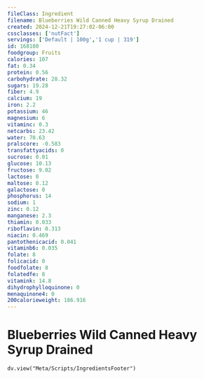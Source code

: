 ```yaml
---
fileClass: Ingredient
filename: Blueberries Wild Canned Heavy Syrup Drained
created: 2024-12-21T19:27:02-06:00
cssclasses: ['nutFact']
servings: ['Default | 100g','1 cup | 319']
id: 168180
foodgroup: Fruits
calories: 107
fat: 0.34
protein: 0.56
carbohydrate: 28.32
sugars: 19.28
fiber: 4.9
calcium: 19
iron: 2.2
potassium: 46
magnesium: 6
vitaminc: 0.3
netcarbs: 23.42
water: 70.63
pralscore: -0.583
transfattyacids: 0
sucrose: 0.01
glucose: 10.13
fructose: 9.02
lactose: 0
maltose: 0.12
galactose: 0
phosphorus: 14
sodium: 1
zinc: 0.12
manganese: 2.3
thiamin: 0.033
riboflavin: 0.313
niacin: 0.469
pantothenicacid: 0.041
vitaminb6: 0.035
folate: 8
folicacid: 0
foodfolate: 8
folatedfe: 8
vitamink: 14.8
dihydrophylloquinone: 0
menaquinone4: 0
200calorieweight: 186.916
---
```


# Blueberries Wild Canned Heavy Syrup Drained

```dataviewjs
dv.view("Meta/Scripts/IngredientsFooter")
```
